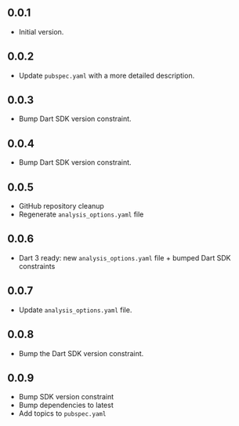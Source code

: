 ## 0.0.1

- Initial version.

## 0.0.2

- Update `pubspec.yaml` with a more detailed description.

## 0.0.3

- Bump Dart SDK version constraint.

## 0.0.4

- Bump Dart SDK version constraint.

## 0.0.5

- GitHub repository cleanup
- Regenerate `analysis_options.yaml` file

## 0.0.6

- Dart 3 ready: new `analysis_options.yaml` file + bumped Dart SDK constraints

## 0.0.7

- Update `analysis_options.yaml` file.

## 0.0.8

- Bump the Dart SDK version constraint.

## 0.0.9

- Bump SDK version constraint
- Bump dependencies to latest
- Add topics to `pubspec.yaml`